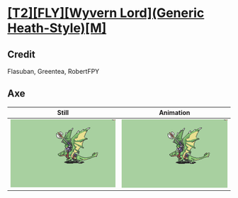 # [\[T2\]\[FLY\]\[Wyvern Lord\]\(Generic Heath-Style\)\[M\]](../)

## Credit

Flasuban, Greentea, RobertFPY
	
## Axe

| Still | Animation |
| :---: | :-------: |
| ![Axe still](./Axe_000.png) | ![Axe animation](./Axe.gif) |
